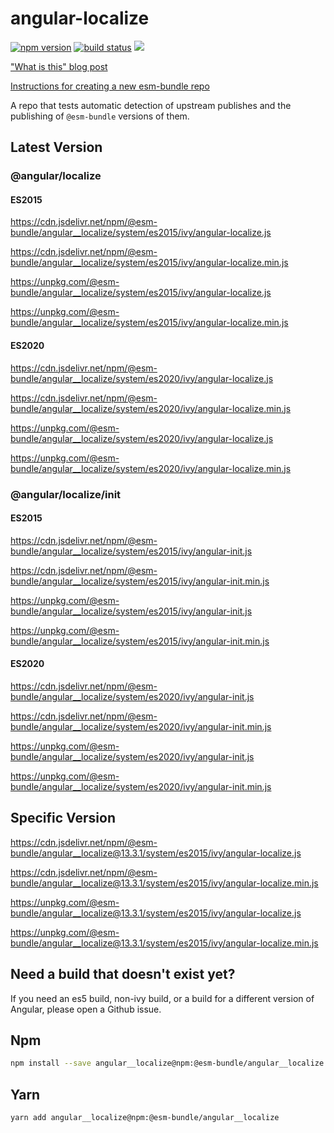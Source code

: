 # angular-localize

[![npm version](https://img.shields.io/npm/v/@esm-bundle/angular__localize.svg?style=flat)](https://www.npmjs.com/package/@esm-bundle/angular__localize) [![build status](https://travis-ci.com/esm-bundle/angular__localize.svg?branch=master)](https://travis-ci.com/esm-bundle/angular__localize) [![](https://data.jsdelivr.com/v1/package/npm/@esm-bundle/angular__localize/badge)](https://www.jsdelivr.com/package/npm/@esm-bundle/angular__localize)

["What is this" blog post](https://medium.com/@joeldenning/an-esm-bundle-for-any-npm-package-5f850db0e04d)

[Instructions for creating a new esm-bundle repo](https://github.com/esm-bundle/new-repo-instructions)

A repo that tests automatic detection of upstream publishes and the publishing of `@esm-bundle` versions of them.

## Latest Version

### @angular/localize

#### ES2015

https://cdn.jsdelivr.net/npm/@esm-bundle/angular__localize/system/es2015/ivy/angular-localize.js

https://cdn.jsdelivr.net/npm/@esm-bundle/angular__localize/system/es2015/ivy/angular-localize.min.js

https://unpkg.com/@esm-bundle/angular__localize/system/es2015/ivy/angular-localize.js

https://unpkg.com/@esm-bundle/angular__localize/system/es2015/ivy/angular-localize.min.js

#### ES2020

https://cdn.jsdelivr.net/npm/@esm-bundle/angular__localize/system/es2020/ivy/angular-localize.js

https://cdn.jsdelivr.net/npm/@esm-bundle/angular__localize/system/es2020/ivy/angular-localize.min.js

https://unpkg.com/@esm-bundle/angular__localize/system/es2020/ivy/angular-localize.js

https://unpkg.com/@esm-bundle/angular__localize/system/es2020/ivy/angular-localize.min.js

### @angular/localize/init

#### ES2015

https://cdn.jsdelivr.net/npm/@esm-bundle/angular__localize/system/es2015/ivy/angular-init.js

https://cdn.jsdelivr.net/npm/@esm-bundle/angular__localize/system/es2015/ivy/angular-init.min.js

https://unpkg.com/@esm-bundle/angular__localize/system/es2015/ivy/angular-init.js

https://unpkg.com/@esm-bundle/angular__localize/system/es2015/ivy/angular-init.min.js

#### ES2020

https://cdn.jsdelivr.net/npm/@esm-bundle/angular__localize/system/es2020/ivy/angular-init.js

https://cdn.jsdelivr.net/npm/@esm-bundle/angular__localize/system/es2020/ivy/angular-init.min.js

https://unpkg.com/@esm-bundle/angular__localize/system/es2020/ivy/angular-init.js

https://unpkg.com/@esm-bundle/angular__localize/system/es2020/ivy/angular-init.min.js

## Specific Version

https://cdn.jsdelivr.net/npm/@esm-bundle/angular__localize@13.3.1/system/es2015/ivy/angular-localize.js

https://cdn.jsdelivr.net/npm/@esm-bundle/angular__localize@13.3.1/system/es2015/ivy/angular-localize.min.js

https://unpkg.com/@esm-bundle/angular__localize@13.3.1/system/es2015/ivy/angular-localize.js

https://unpkg.com/@esm-bundle/angular__localize@13.3.1/system/es2015/ivy/angular-localize.min.js

## Need a build that doesn't exist yet?

If you need an es5 build, non-ivy build, or a build for a different version of Angular, please open a Github issue.

## Npm

```sh
npm install --save angular__localize@npm:@esm-bundle/angular__localize
```

## Yarn

```sh
yarn add angular__localize@npm:@esm-bundle/angular__localize
```
